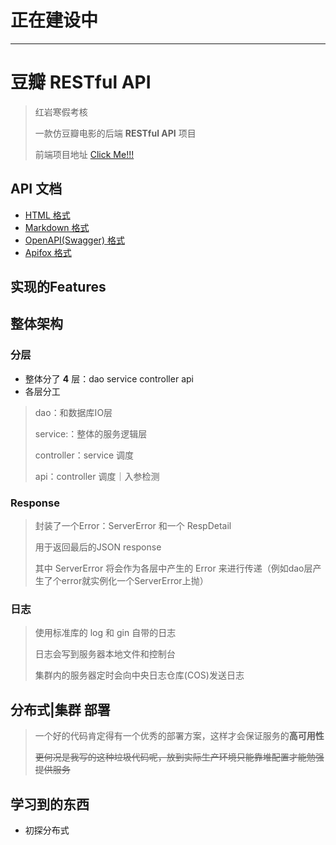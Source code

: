 # 正在建设中

---



# 豆瓣 RESTful API

> 红岩寒假考核
>
> 一款仿豆瓣电影的后端 **RESTful API** 项目
>
> 前端项目地址 [Click Me!!!](https://github.com/ColdRain-Moro/RedrockWinter_Frontend)

## API 文档

+ [HTML 格式]()
+ [Markdown 格式]()
+ [OpenAPI(Swagger) 格式]()
+ [Apifox 格式]()

## 实现的Features

## 整体架构

### 分层

+ 整体分了 **4** 层：dao service controller api
+ 各层分工

> dao：和数据库IO层
>
> service:：整体的服务逻辑层
>
> controller：service 调度
>
> api：controller 调度｜入参检测

### Response

> 封装了一个Error：ServerError 和一个 RespDetail
>
> 用于返回最后的JSON response
>
> 其中 ServerError 将会作为各层中产生的 Error 来进行传递（例如dao层产生了个error就实例化一个ServerError上抛）

### 日志

> 使用标准库的 log 和 gin 自带的日志
>
> 日志会写到服务器本地文件和控制台
>
> 集群内的服务器定时会向中央日志仓库(COS)发送日志

## 分布式|集群 部署

> 一个好的代码肯定得有一个优秀的部署方案，这样才会保证服务的**高可用性**
>
> ~~更何况是我写的这种垃圾代码呢，放到实际生产环境只能靠堆配置才能勉强提供服务~~

## 学习到的东西

+ 初探分布式
